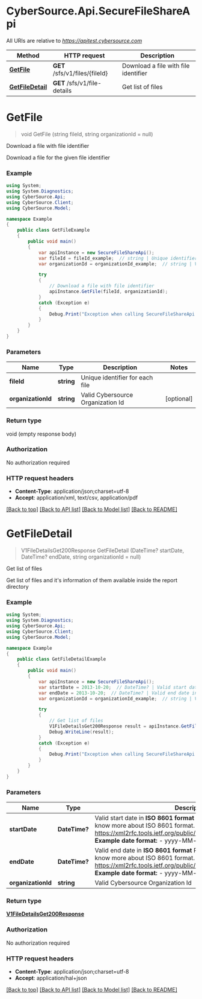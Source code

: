 # CyberSource.Api.SecureFileShareApi

All URIs are relative to *https://apitest.cybersource.com*

Method | HTTP request | Description
------------- | ------------- | -------------
[**GetFile**](SecureFileShareApi.md#getfile) | **GET** /sfs/v1/files/{fileId} | Download a file with file identifier
[**GetFileDetail**](SecureFileShareApi.md#getfiledetail) | **GET** /sfs/v1/file-details | Get list of files


<a name="getfile"></a>
# **GetFile**
> void GetFile (string fileId, string organizationId = null)

Download a file with file identifier

Download a file for the given file identifier

### Example
```csharp
using System;
using System.Diagnostics;
using CyberSource.Api;
using CyberSource.Client;
using CyberSource.Model;

namespace Example
{
    public class GetFileExample
    {
        public void main()
        {
            var apiInstance = new SecureFileShareApi();
            var fileId = fileId_example;  // string | Unique identifier for each file
            var organizationId = organizationId_example;  // string | Valid Cybersource Organization Id (optional) 

            try
            {
                // Download a file with file identifier
                apiInstance.GetFile(fileId, organizationId);
            }
            catch (Exception e)
            {
                Debug.Print("Exception when calling SecureFileShareApi.GetFile: " + e.Message );
            }
        }
    }
}
```

### Parameters

Name | Type | Description  | Notes
------------- | ------------- | ------------- | -------------
 **fileId** | **string**| Unique identifier for each file | 
 **organizationId** | **string**| Valid Cybersource Organization Id | [optional] 

### Return type

void (empty response body)

### Authorization

No authorization required

### HTTP request headers

 - **Content-Type**: application/json;charset=utf-8
 - **Accept**: application/xml, text/csv, application/pdf

[[Back to top]](#) [[Back to API list]](../README.md#documentation-for-api-endpoints) [[Back to Model list]](../README.md#documentation-for-models) [[Back to README]](../README.md)

<a name="getfiledetail"></a>
# **GetFileDetail**
> V1FileDetailsGet200Response GetFileDetail (DateTime? startDate, DateTime? endDate, string organizationId = null)

Get list of files

Get list of files and it's information of them available inside the report directory

### Example
```csharp
using System;
using System.Diagnostics;
using CyberSource.Api;
using CyberSource.Client;
using CyberSource.Model;

namespace Example
{
    public class GetFileDetailExample
    {
        public void main()
        {
            var apiInstance = new SecureFileShareApi();
            var startDate = 2013-10-20;  // DateTime? | Valid start date in **ISO 8601 format** Please refer the following link to know more about ISO 8601 format. - https://xml2rfc.tools.ietf.org/public/rfc/html/rfc3339.html#anchor14   **Example date format:**   - yyyy-MM-dd 
            var endDate = 2013-10-20;  // DateTime? | Valid end date in **ISO 8601 format** Please refer the following link to know more about ISO 8601 format. - https://xml2rfc.tools.ietf.org/public/rfc/html/rfc3339.html#anchor14   **Example date format:**   - yyyy-MM-dd 
            var organizationId = organizationId_example;  // string | Valid Cybersource Organization Id (optional) 

            try
            {
                // Get list of files
                V1FileDetailsGet200Response result = apiInstance.GetFileDetail(startDate, endDate, organizationId);
                Debug.WriteLine(result);
            }
            catch (Exception e)
            {
                Debug.Print("Exception when calling SecureFileShareApi.GetFileDetail: " + e.Message );
            }
        }
    }
}
```

### Parameters

Name | Type | Description  | Notes
------------- | ------------- | ------------- | -------------
 **startDate** | **DateTime?**| Valid start date in **ISO 8601 format** Please refer the following link to know more about ISO 8601 format. - https://xml2rfc.tools.ietf.org/public/rfc/html/rfc3339.html#anchor14   **Example date format:**   - yyyy-MM-dd  | 
 **endDate** | **DateTime?**| Valid end date in **ISO 8601 format** Please refer the following link to know more about ISO 8601 format. - https://xml2rfc.tools.ietf.org/public/rfc/html/rfc3339.html#anchor14   **Example date format:**   - yyyy-MM-dd  | 
 **organizationId** | **string**| Valid Cybersource Organization Id | [optional] 

### Return type

[**V1FileDetailsGet200Response**](V1FileDetailsGet200Response.md)

### Authorization

No authorization required

### HTTP request headers

 - **Content-Type**: application/json;charset=utf-8
 - **Accept**: application/hal+json

[[Back to top]](#) [[Back to API list]](../README.md#documentation-for-api-endpoints) [[Back to Model list]](../README.md#documentation-for-models) [[Back to README]](../README.md)

